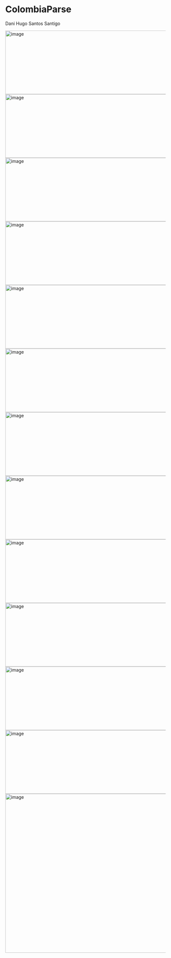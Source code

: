# ColombiaParse
Dani Hugo Santos Santigo 

<img width="2550" height="200" alt="image" src="https://github.com/user-attachments/assets/864770c8-a9a3-4838-b996-1e338b83562e" />

<img width="2550" height="200" alt="image" src="https://github.com/user-attachments/assets/fec82efa-39ff-4baa-80be-287821f9f515" />

<img width="2550" height="200" alt="image" src="https://github.com/user-attachments/assets/28134389-cee4-4fab-a053-e44ec1c11c9c" />

<img width="2550" height="200" alt="image" src="https://ichef.bbci.co.uk/ace/ws/640/amz/worldservice/live/assets/images/2014/02/06/140206183224_mono_travieso_promos_624x351_spl.jpg.webp" />

<img width="2550" height="200" alt="image" src="https://github.com/user-attachments/assets/3b4d525c-ae8f-44ed-94fa-d5fdec3a0e71" />

<img width="2550" height="200" alt="image" src="https://github.com/user-attachments/assets/7c2e448d-951e-4dbe-8c2f-cc3993e8f1fa" />

<img width="2550" height="200" alt="image" src="https://github.com/user-attachments/assets/09fda580-ed06-4b50-979e-691da3bb9d28" />

<img width="2550" height="200" alt="image" src="https://github.com/user-attachments/assets/08d20310-57e1-4bab-a796-41e304d548cf" />

<img width="2550" height="200" alt="image" src="https://github.com/user-attachments/assets/67a41e13-0320-4a39-bd0d-4de54c6dad14" />

<img width="2550" height="200" alt="image" src="https://github.com/user-attachments/assets/9d9b904c-0b00-49d6-b38f-aa799d1fdf67" />

<img width="2550" height="200" alt="image" src="https://github.com/user-attachments/assets/8348f5b2-04ff-481a-a203-dc74c72cc019" />

<img width="2550" height="200" alt="image" src="https://github.com/user-attachments/assets/fb3d522d-d1d7-4189-8910-d0ec14a74b66" />

<img width="2550" height="500" alt="image" src="https://github.com/user-attachments/assets/3496627a-410a-4eed-8995-b3c7f743d664" />

